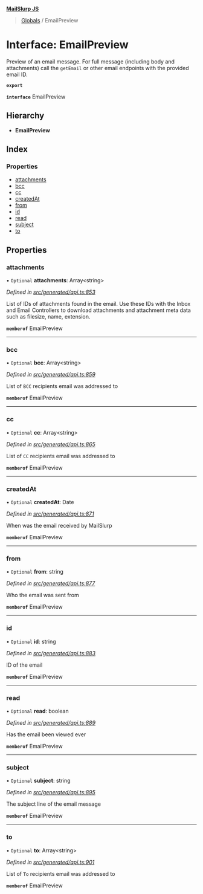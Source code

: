 **[MailSlurp JS](../README.md)**

> [Globals](../README.md) / EmailPreview

# Interface: EmailPreview

Preview of an email message. For full message (including body and attachments) call the `getEmail` or other email endpoints with the provided email ID.

**`export`** 

**`interface`** EmailPreview

## Hierarchy

* **EmailPreview**

## Index

### Properties

* [attachments](emailpreview.md#attachments)
* [bcc](emailpreview.md#bcc)
* [cc](emailpreview.md#cc)
* [createdAt](emailpreview.md#createdat)
* [from](emailpreview.md#from)
* [id](emailpreview.md#id)
* [read](emailpreview.md#read)
* [subject](emailpreview.md#subject)
* [to](emailpreview.md#to)

## Properties

### attachments

• `Optional` **attachments**: Array\<string>

*Defined in [src/generated/api.ts:853](https://github.com/mailslurp/mailslurp-client/blob/ff09436/src/generated/api.ts#L853)*

List of IDs of attachments found in the email. Use these IDs with the Inbox and Email Controllers to download attachments and attachment meta data such as filesize, name, extension.

**`memberof`** EmailPreview

___

### bcc

• `Optional` **bcc**: Array\<string>

*Defined in [src/generated/api.ts:859](https://github.com/mailslurp/mailslurp-client/blob/ff09436/src/generated/api.ts#L859)*

List of `BCC` recipients email was addressed to

**`memberof`** EmailPreview

___

### cc

• `Optional` **cc**: Array\<string>

*Defined in [src/generated/api.ts:865](https://github.com/mailslurp/mailslurp-client/blob/ff09436/src/generated/api.ts#L865)*

List of `CC` recipients email was addressed to

**`memberof`** EmailPreview

___

### createdAt

• `Optional` **createdAt**: Date

*Defined in [src/generated/api.ts:871](https://github.com/mailslurp/mailslurp-client/blob/ff09436/src/generated/api.ts#L871)*

When was the email received by MailSlurp

**`memberof`** EmailPreview

___

### from

• `Optional` **from**: string

*Defined in [src/generated/api.ts:877](https://github.com/mailslurp/mailslurp-client/blob/ff09436/src/generated/api.ts#L877)*

Who the email was sent from

**`memberof`** EmailPreview

___

### id

• `Optional` **id**: string

*Defined in [src/generated/api.ts:883](https://github.com/mailslurp/mailslurp-client/blob/ff09436/src/generated/api.ts#L883)*

ID of the email

**`memberof`** EmailPreview

___

### read

• `Optional` **read**: boolean

*Defined in [src/generated/api.ts:889](https://github.com/mailslurp/mailslurp-client/blob/ff09436/src/generated/api.ts#L889)*

Has the email been viewed ever

**`memberof`** EmailPreview

___

### subject

• `Optional` **subject**: string

*Defined in [src/generated/api.ts:895](https://github.com/mailslurp/mailslurp-client/blob/ff09436/src/generated/api.ts#L895)*

The subject line of the email message

**`memberof`** EmailPreview

___

### to

• `Optional` **to**: Array\<string>

*Defined in [src/generated/api.ts:901](https://github.com/mailslurp/mailslurp-client/blob/ff09436/src/generated/api.ts#L901)*

List of `To` recipients email was addressed to

**`memberof`** EmailPreview
